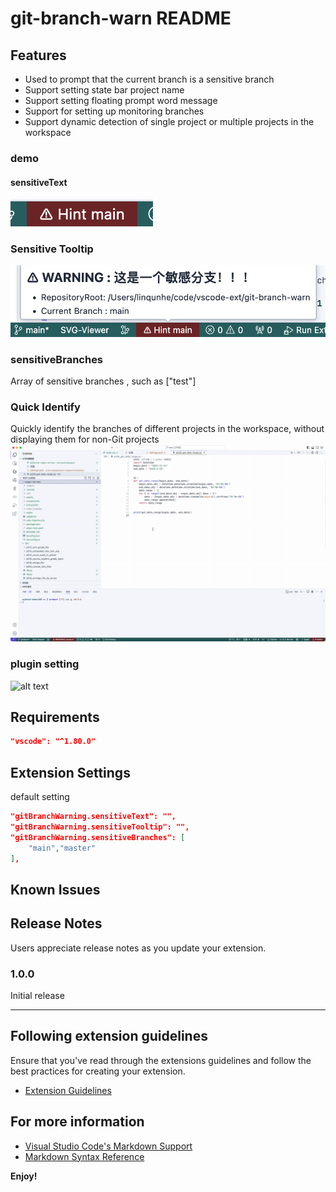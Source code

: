 # git-branch-warn README


## Features

- Used to prompt that the current branch is a sensitive branch
- Support setting state bar project name
- Support setting floating prompt word message
- Support for setting up monitoring branches
- Support dynamic detection of single project or multiple projects in the workspace

### demo
#### sensitiveText
![alt text](images/sensitiveText.png)

### Sensitive Tooltip
![alt text](images/sensitiveTooltip.png)

### sensitiveBranches
Array of sensitive branches , such as ["test"]

### Quick Identify
Quickly identify the branches of different projects in the workspace, without displaying them for non-Git projects
![alt text](images/demo/work-dir-change.gif)

### plugin setting
![alt text](images/demo/plugin-setting.gif)

## Requirements

```json
"vscode": "^1.80.0"
```

## Extension Settings

default setting

```json
"gitBranchWarning.sensitiveText": "",
"gitBranchWarning.sensitiveTooltip": "",
"gitBranchWarning.sensitiveBranches": [
    "main","master"
],
```

## Known Issues


## Release Notes

Users appreciate release notes as you update your extension.

### 1.0.0

Initial release 



---

## Following extension guidelines

Ensure that you've read through the extensions guidelines and follow the best practices for creating your extension.

* [Extension Guidelines](https://code.visualstudio.com/api/references/extension-guidelines)



## For more information

* [Visual Studio Code's Markdown Support](http://code.visualstudio.com/docs/languages/markdown)
* [Markdown Syntax Reference](https://help.github.com/articles/markdown-basics/)

**Enjoy!**
